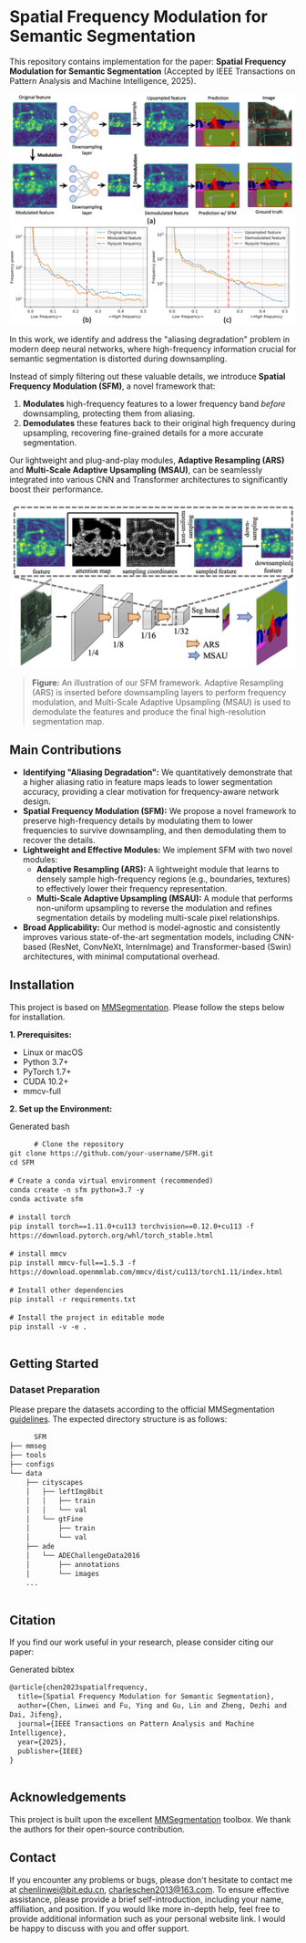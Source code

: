 # Spatial Frequency Modulation for Semantic Segmentation

This repository contains implementation for the paper: **Spatial Frequency Modulation for Semantic Segmentation** (Accepted by IEEE Transactions on Pattern Analysis and Machine Intelligence, 2025).

![image-20250715191310237](README.assets/image-20250715191310237.png)

In this work, we identify and address the "aliasing degradation" problem in modern deep neural networks, where high-frequency information crucial for semantic segmentation is distorted during downsampling.

Instead of simply filtering out these valuable details, we introduce **Spatial Frequency Modulation (SFM)**, a novel framework that:

1. **Modulates** high-frequency features to a lower frequency band *before* downsampling, protecting them from aliasing.
2. **Demodulates** these features back to their original high frequency during upsampling, recovering fine-grained details for a more accurate segmentation.

Our lightweight and plug-and-play modules, **Adaptive Resampling (ARS)** and **Multi-Scale Adaptive Upsampling (MSAU)**, can be seamlessly integrated into various CNN and Transformer architectures to significantly boost their performance.

![image-20250715191346558](README.assets/image-20250715191346558.png)

> **Figure:** An illustration of our SFM framework. Adaptive Resampling (ARS) is inserted before downsampling layers to perform frequency modulation, and Multi-Scale Adaptive Upsampling (MSAU) is used to demodulate the features and produce the final high-resolution segmentation map.

## Main Contributions

- **Identifying "Aliasing Degradation":** We quantitatively demonstrate that a higher aliasing ratio in feature maps leads to lower segmentation accuracy, providing a clear motivation for frequency-aware network design.
- **Spatial Frequency Modulation (SFM):** We propose a novel framework to preserve high-frequency details by modulating them to lower frequencies to survive downsampling, and then demodulating them to recover the details.
- **Lightweight and Effective Modules:** We implement SFM with two novel modules:
  - **Adaptive Resampling (ARS):** A lightweight module that learns to densely sample high-frequency regions (e.g., boundaries, textures) to effectively lower their frequency representation.
  - **Multi-Scale Adaptive Upsampling (MSAU):** A module that performs non-uniform upsampling to reverse the modulation and refines segmentation details by modeling multi-scale pixel relationships.
- **Broad Applicability:** Our method is model-agnostic and consistently improves various state-of-the-art segmentation models, including CNN-based (ResNet, ConvNeXt, InternImage) and Transformer-based (Swin) architectures, with minimal computational overhead.

## Installation

This project is based on [MMSegmentation](https://www.google.com/url?sa=E&q=https%3A%2F%2Fgithub.com%2Fopen-mmlab%2Fmmsegmentation). Please follow the steps below for installation.

**1. Prerequisites:**

- Linux or macOS
- Python 3.7+
- PyTorch 1.7+
- CUDA 10.2+
- mmcv-full

**2. Set up the Environment:**

Generated bash

```
      # Clone the repository
git clone https://github.com/your-username/SFM.git
cd SFM

# Create a conda virtual environment (recommended)
conda create -n sfm python=3.7 -y
conda activate sfm

# install torch
pip install torch==1.11.0+cu113 torchvision==0.12.0+cu113 -f https://download.pytorch.org/whl/torch_stable.html

# install mmcv
pip install mmcv-full==1.5.3 -f https://download.openmmlab.com/mmcv/dist/cu113/torch1.11/index.html

# Install other dependencies
pip install -r requirements.txt

# Install the project in editable mode
pip install -v -e .
    
```



## Getting Started

### Dataset Preparation

Please prepare the datasets according to the official MMSegmentation [guidelines](https://www.google.com/url?sa=E&q=https%3A%2F%2Fgithub.com%2Fopen-mmlab%2Fmmsegmentation%2Fblob%2Fmaster%2Fdocs%2Fen%2Fuser_guides%2F2_dataset_prepare.md). The expected directory structure is as follows:

```
      SFM
├── mmseg
├── tools
├── configs
└── data
    ├── cityscapes
    │   ├── leftImg8bit
    │   │   ├── train
    │   │   └── val
    │   └── gtFine
    │       ├── train
    │       └── val
    ├── ade
    │   └── ADEChallengeData2016
    │       ├── annotations
    │       └── images
    ...
    
```

## Citation

If you find our work useful in your research, please consider citing our paper:

Generated bibtex

```
@article{chen2023spatialfrequency,
  title={Spatial Frequency Modulation for Semantic Segmentation},
  author={Chen, Linwei and Fu, Ying and Gu, Lin and Zheng, Dezhi and Dai, Jifeng},
  journal={IEEE Transactions on Pattern Analysis and Machine Intelligence},
  year={2025},
  publisher={IEEE}
}
    
```

## Acknowledgements

This project is built upon the excellent [MMSegmentation](https://www.google.com/url?sa=E&q=https%3A%2F%2Fgithub.com%2Fopen-mmlab%2Fmmsegmentation) toolbox. We thank the authors for their open-source contribution.

## Contact

If you encounter any problems or bugs, please don't hesitate to contact me at [chenlinwei@bit.edu.cn](chenlinwei@bit.edu.cn), [charleschen2013@163.com](charleschen2013@163.com). To ensure effective assistance, please provide a brief self-introduction, including your name, affiliation, and position. If you would like more in-depth help, feel free to provide additional information such as your personal website link. I would be happy to discuss with you and offer support.

